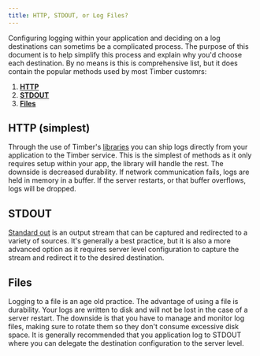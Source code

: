```yaml
---
title: HTTP, STDOUT, or Log Files?
---
```

Configuring logging within your application and deciding on a log destinations can sometims be a complicated process. The purpose of this document is to help simplify this process and explain why you'd choose each destination. By no means is this is comprehensive list, but it does contain the popular methods used by most Timber customrs:

1. [**HTTP**](#http)
2. [**STDOUT**](#stdout)
3. [**Files**](#files)


## HTTP (simplest)

Through the use of Timber's [libraries](/timber-for-languages) you can ship logs directly from your application to the Timber service. This is the simplest of methods as it only requires setup within your app, the library will handle the rest. The downside is decreased durability. If network communication fails, logs are held in memory in a buffer. If the server restarts, or that buffer overflows, logs will be dropped.


## STDOUT

[Standard out](https://en.wikipedia.org/wiki/Standard_streams#Standard_output_.28stdout.29) is an output stream that can be captured and redirected to a variety of sources. It's generally a best practice, but it is also a more advanced option as it requires server level configuration to capture the stream and redirect it to the desired destination.


## Files

Logging to a file is an age old practice. The advantage of using a file is durability. Your logs are written to disk and will not be lost in the case of a server restart. The downside is that you have to manage and monitor log files, making sure to rotate them so they don't consume excessive disk space. It is generally recommended that you application log to STDOUT where you can delegate the destination configuration to the server level.
